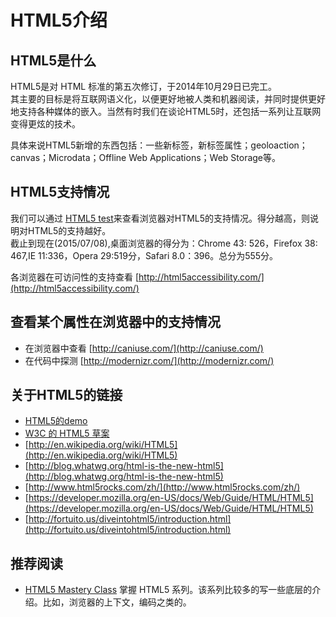 # HTML5介绍
## HTML5是什么
HTML5是对 HTML 标准的第五次修订，于2014年10月29日已完工。    
其主要的目标是将互联网语义化，以便更好地被人类和机器阅读，并同时提供更好地支持各种媒体的嵌入。当然有时我们在谈论HTML5时，还包括一系列让互联网变得更炫的技术。    

具体来说HTML5新增的东西包括：一些新标签，新标签属性；geoloaction；canvas；Microdata；Offline Web Applications；Web Storage等。

## HTML5支持情况
我们可以通过 [HTML5 test](http://html5test.com/)来查看浏览器对HTML5的支持情况。得分越高，则说明对HTML5的支持越好。    
截止到现在(2015/07/08),桌面浏览器的得分为：Chrome 43: 526，Firefox 38: 467,IE 11:336，Opera 29:519分，Safari 8.0：396。总分为555分。

各浏览器在可访问性的支持查看 [http://html5accessibility.com/](http://html5accessibility.com/)

## 查看某个属性在浏览器中的支持情况
* 在浏览器中查看 [http://caniuse.com/](http://caniuse.com/)
* 在代码中探测 [http://modernizr.com/](http://modernizr.com/)


## 关于HTML5的链接
* [HTML5的demo](http://html5demos.com/)
* [W3C 的 HTML5 草案](w3.org/TR/html5/)
* [http://en.wikipedia.org/wiki/HTML5](http://en.wikipedia.org/wiki/HTML5)
* [http://blog.whatwg.org/html-is-the-new-html5](http://blog.whatwg.org/html-is-the-new-html5)
* [http://www.html5rocks.com/zh/](http://www.html5rocks.com/zh/)
* [https://developer.mozilla.org/en-US/docs/Web/Guide/HTML/HTML5](https://developer.mozilla.org/en-US/docs/Web/Guide/HTML/HTML5)
* [http://fortuito.us/diveintohtml5/introduction.html](http://fortuito.us/diveintohtml5/introduction.html)

## 推荐阅读
* [HTML5 Mastery Class](http://code.tutsplus.com/series/html5-mastery-class--cms-897) 掌握 HTML5 系列。该系列比较多的写一些底层的介绍。比如，浏览器的上下文，编码之类的。
